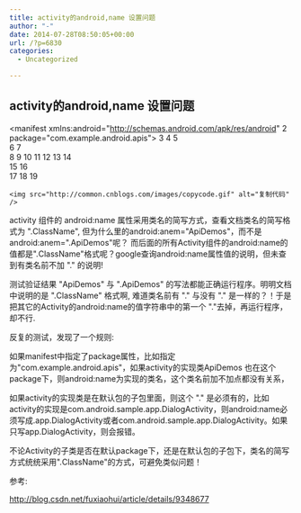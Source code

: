 ```yaml
---
title: activity的android,name 设置问题
author: "-"
date: 2014-07-28T08:50:05+00:00
url: /?p=6830
categories:
  - Uncategorized

---
```

## activity的android,name 设置问题

  <manifest xmlns:android="http://schemas.android.com/apk/res/android" 
 2     package="com.example.android.apis"> 
 3 
 4 
 5  
 6             <intent-filter> 
 7                  
 8                 <category android:name="android.intent.category.DEFAULT" /> 
 9                 <category android:name="android.intent.category.LAUNCHER" /> 
10             </intent-filter> 
11 </activity> 
12 
13 
14  
15             <intent-filter> 
16                  
17                 <category android:name="android.intent.category.SAMPLE_CODE" /> 
18             </intent-filter> 
19 </activity>
  
  
    <img src="http://common.cnblogs.com/images/copycode.gif" alt="复制代码" />
  


  activity 组件的 android:name 属性采用类名的简写方式，查看文档类名的简写格式为 ".ClassName", 但为什么里的android:anem="ApiDemos"，而不是android:anem=".ApiDemos"呢？ 而后面的所有Activity组件的android:name的值都是".ClassName"格式呢？google查询android:name属性值的说明，但未查到有类名前不加 "." 的说明!


  测试验证结果 "ApiDemos" 与 ".ApiDemos" 的写法都能正确运行程序。明明文档中说明的是 ".ClassName" 格式啊, 难道类名前有 "." 与没有 "." 是一样的？！于是把其它的Activity的android:name的值字符串中的第一个 "."去掉，再运行程序，却不行.


  反复的测试，发现了一个规则: 


  如果manifest中指定了package属性，比如指定为"com.example.android.apis"，如果activity的实现类ApiDemos 也在这个package下，则android:name为实现的类名，这个类名前加不加点都没有关系，


  如果activity的实现类是在默认包的子包里面，则这个 "." 是必须有的，比如activity的实现是com.android.sample.app.DialogActivity，则android:name必须写成.app.DialogActivity或者com.android.sample.app.DialogActivity。如果只写app.DialogActivity，则会报错。


  不论Activity的子类是否在默认package下，还是在默认包的子包下，类名的简写方式统统采用".ClassName"的方式，可避免类似问题！


  参考: 


  http://blog.csdn.net/fuxiaohui/article/details/9348677
